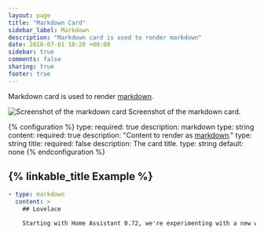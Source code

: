 ```yaml
---
layout: page
title: "Markdown Card"
sidebar_label: Markdown
description: "Markdown card is used to render markdown"
date: 2018-07-01 10:28 +00:00
sidebar: true
comments: false
sharing: true
footer: true
---
```


Markdown card is used to render [markdown](http://commonmark.org/help/).

<p class='img'>
<img src='/images/lovelace/lovelace_markdown.png' alt='Screenshot of the markdown card'>
Screenshot of the markdown card.
</p>

{% configuration %}
type:
  required: true
  description: markdown
  type: string
content:
  required: true
  description: "Content to render as [markdown](http://commonmark.org/help/)."
  type: string
title:
  required: false
  description: The card title.
  type: string
  default: none
{% endconfiguration %}

## {% linkable_title Example %}

```yaml
- type: markdown
  content: >
    ## Lovelace

    Starting with Home Assistant 0.72, we're experimenting with a new way of defining your interface. We're calling it the **Lovelace UI**.
```
